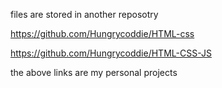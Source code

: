 files are stored in another reposotry 

https://github.com/Hungrycoddie/HTML-css


https://github.com/Hungrycoddie/HTML-CSS-JS



the above links are my personal projects 
